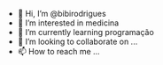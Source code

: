 - 👋 Hi, I’m @bibirodrigues
- 👀 I’m interested in medicina
- 🌱 I’m currently learning programação
- 💞️ I’m looking to collaborate on ...
- 📫 How to reach me ...

<!---
bibirodrigues/bibirodrigues is a ✨ special ✨ repository because its `README.md` (this file) appears on your GitHub profile.
You can click the Preview link to take a look at your changes.
--->
